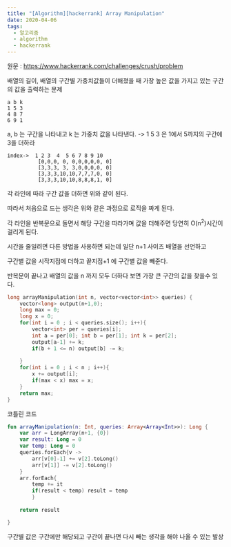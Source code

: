 ```yaml
---
title: "[Algorithm][hackerrank] Array Manipulation"
date: 2020-04-06
tags:
  - 알고리즘
  - algorithm
  - hackerrank
---
```


원문 : https://www.hackerrank.com/challenges/crush/problem

배열의 길이, 배열의 구간별 가중치값들이 더해졌을 때 가장 높은 값을 가지고 있는 구간의 값을 출력하는 문제

```
a b k
1 5 3
4 8 7
6 9 1
````
a, b 는 구간을 나타내고 k 는 가중치 값을 나타낸다.
-> 1 5 3 은 1에서 5까지의 구간에 3을 더하라 

```
index->	 1 2 3  4  5 6 7 8 9 10
	      [0,0,0, 0, 0,0,0,0,0, 0]
	      [3,3,3, 3, 3,0,0,0,0, 0]
	      [3,3,3,10,10,7,7,7,0, 0]
	      [3,3,3,10,10,8,8,8,1, 0]
  ```
각 라인에 따라 구간 값을 더하면 위와 같이 된다.

따라서 처음으로 드는 생각은 위와 같은 과정으로 로직을 짜게 된다.

각 라인을 반복문으로 돌면서 해당 구간을 따라가며 값을 더해주면 당연히 O(n<sup>2</sup>)시간이 걸리게 된다.

시간을 줄일려면 다른 방법을 사용하면 되는데 일단 n+1 사이즈 배열을 선언하고

구간별 값을 시작지점에 더하고 끝지점+1 에 구간별 값을 빼준다.

반복문이 끝나고 배열의 값을 n 까지 모두 더하다 보면 가장 큰 구간의 값을 찾을수 있다. 

```c++
long arrayManipulation(int n, vector<vector<int>> queries) {
    vector<long> output(n+1,0);
    long max = 0;
    long x = 0;
    for(int i = 0 ; i < queries.size(); i++){
        vector<int> per = queries[i];
        int a = per[0]; int b = per[1]; int k = per[2];
        output[a-1] += k;
        if(b + 1 <= n) output[b] -= k;
        
    }
    for(int i = 0 ; i < n ; i++){
        x += output[i];
        if(max < x) max = x;
    }
    return max;
}
```
코틀린 코드

```kotlin
fun arrayManipulation(n: Int, queries: Array<Array<Int>>): Long {
    var arr = LongArray(n+1, {0})
    var result: Long = 0
    var temp: Long = 0
    queries.forEach{v ->
        arr[v[0]-1] += v[2].toLong()
        arr[v[1]] -= v[2].toLong()
    }
    arr.forEach{ 
        temp += it
        if(result < temp) result = temp
        }
    
    return result

}
```

구간별 값은 구간에만 해당되고 구간이 끝나면 다시 빼는 생각을 해야 나올 수 있는 발상

